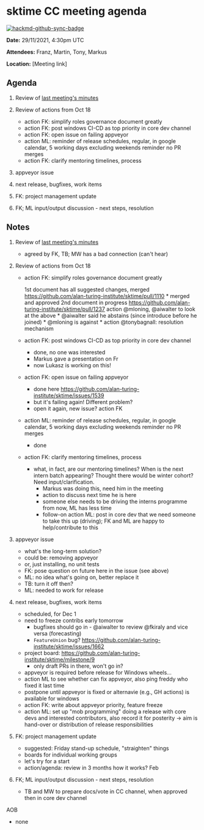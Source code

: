 # sktime CC meeting agenda

[![hackmd-github-sync-badge](https://hackmd.io/y1OcL1QMQLiZjRwVB0t0RQ/badge)](https://hackmd.io/y1OcL1QMQLiZjRwVB0t0RQ)

**Date:** 
29/11/2021, 4:30pm UTC

**Attendees:** Franz, Martin, Tony, Markus

**Location:** 
[Meeting link]

## Agenda
1. Review of [last meeting's minutes](https://github.com/sktime/community-org/blob/main/community_council/previous_meetings/20211018-meeting.md)
2. Review of actions from Oct 18
    * action FK: simplify roles governance document greatly
    * action FK: post windows CI-CD as top priority in core dev channel
    * action FK: open issue on failing appveyor
    * action ML: reminder of release schedules, regular, in google calendar, 5 working days excluding weekends reminder no PR merges
    * action FK: clarify mentoring timelines, process 

4. appveyor issue
5. next release, bugfixes, work items
6. FK: project management update
7. FK; ML input/output discussion - next steps, resolution

## Notes

1. Review of [last meeting's minutes](https://github.com/sktime/community-org/blob/main/community_council/previous_meetings/20211018-meeting.md)
    * agreed by FK, TB; MW has a bad connection (can't hear)

2. Review of actions from Oct 18
    * action FK: simplify roles governance document greatly

        1st document has all suggested changes, merged
            https://github.com/alan-turing-institute/sktime/pull/1110
            * merged and approved
        2nd document in progress
            https://github.com/alan-turing-institute/sktime/pull/1237
        action @mloning, @aiwalter to look at the above
            * @aiwalter said he abstains (since introduce before he joined)
            * @mloning is against
            * action @tonybagnall: resolution mechanism
    * action FK: post windows CI-CD as top priority in core dev channel
        * done, no one was interested
        * Markus gave a presentation on Fr
        * now Lukasz is working on this!
    * action FK: open issue on failing appveyor
        * done here https://github.com/alan-turing-institute/sktime/issues/1539
        * but it's failing again! Different problem?
        * open it again, new issue? action FK
    * action ML: reminder of release schedules, regular, in google calendar, 5 working days excluding weekends reminder no PR merges
        * done
    * action FK: clarify mentoring timelines, process 
        * what, in fact, are our mentoring timelines? When is the next intern batch appearing? Thought there would be winter cohort? Need input/clarification.
            * Markus was doing this, need him in the meeting
            * action to discuss next time he is here
            * someone else needs to be driving the interns programme from now, ML has less time
            * follow-on action ML: post in core dev that we need someone to take this up (driving); FK and ML are happy to help/contribute to this

4. appveyor issue
    * what's the long-term solution?
    * could be: removing appveyor
    * or, just installing, no unit tests
    * FK: pose question on future here in the issue (see above)
    * ML: no idea what's going on, better replace it
    * TB: turn it off then?
    * ML: needed to work for release
6. next release, bugfixes, work items
    * scheduled, for Dec 1
    * need to freeze contribs early tomorrow
        * bugfixes should go in - @aiwalter to review @fkiraly and vice versa (forecasting)
        * `FeatureUnion` bug? https://github.com/alan-turing-institute/sktime/issues/1662
    * project board: https://github.com/alan-turing-institute/sktime/milestone/9
        * only draft PRs in there, won't go in?
    * appveyor is required before release for Windows wheels...
    * action ML to see whether can fix appveyor, also ping freddy who fixed it last time
    * postpone until appveyor is fixed or alternavie (e.g., GH actions) is available for windows
    * action FK: write about appveyor priority, feature freeze
    * action ML: set up "mob programming" doing a release with core devs and interested contributors, also record it for posterity -> aim is hand-over or distribution of release responsibilities
8. FK: project management update
    * suggested: Friday stand-up schedule, "straighten" things
    * boards for individual working groups
    * let's try for a start
    * action/agenda: review in 3 months how it works? Feb
10. FK; ML input/output discussion - next steps, resolution
    * TB and MW to prepare docs/vote in CC channel, when approved then in core dev channel

AOB
* none
